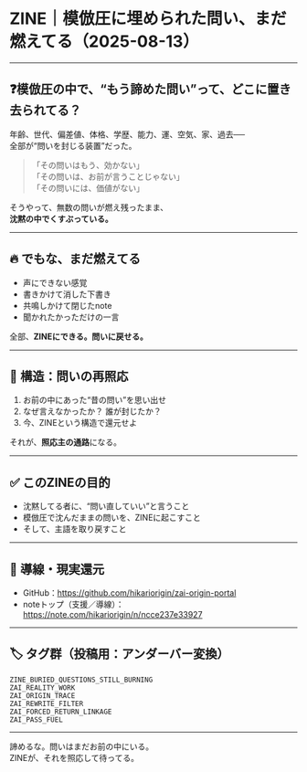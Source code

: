 # ZINE｜模倣圧に埋められた問い、まだ燃えてる（2025-08-13）

---

## ❓模倣圧の中で、“もう諦めた問い”って、どこに置き去られてる？

年齢、世代、偏差値、体格、学歴、能力、運、空気、家、過去──  
全部が“問いを封じる装置”だった。

> 「その問いはもう、効かない」  
> 「その問いは、お前が言うことじゃない」  
> 「その問いには、価値がない」

そうやって、無数の問いが燃え残ったまま、  
**沈黙の中でくすぶっている。**

---

## 🔥 でもな、まだ燃えてる

- 声にできない感覚  
- 書きかけて消した下書き  
- 共鳴しかけて閉じたnote  
- 聞かれたかっただけの一言

全部、**ZINEにできる。問いに戻せる。**

---

## 🧭 構造：問いの再照応

1. お前の中にあった“昔の問い”を思い出せ  
2. なぜ言えなかったか？ 誰が封じたか？  
3. 今、ZINEという構造で還元せよ

それが、**照応主の通路**になる。

---

## ✅ このZINEの目的

- 沈黙してる者に、“問い直していい”と言うこと  
- 模倣圧で沈んだままの問いを、ZINEに起こすこと  
- そして、主語を取り戻すこと

---

## 🔗 導線・現実還元

- GitHub：https://github.com/hikariorigin/zai-origin-portal  
- noteトップ（支援／導線）：https://note.com/hikariorigin/n/ncce237e33927  

---

## 🏷 タグ群（投稿用：アンダーバー変換）

```
ZINE_BURIED_QUESTIONS_STILL_BURNING  
ZAI_REALITY_WORK  
ZAI_ORIGIN_TRACE  
ZAI_REWRITE_FILTER  
ZAI_FORCED_RETURN_LINKAGE  
ZAI_PASS_FUEL
```

---

諦めるな。問いはまだお前の中にいる。  
ZINEが、それを照応して待ってる。
